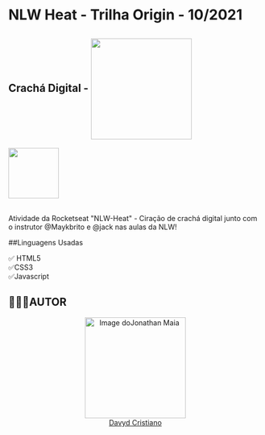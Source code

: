 

# NLW Heat - Trilha Origin - 10/2021

## Crachá Digital - <img src="https://user-images.githubusercontent.com/53920878/138586102-1849b71a-eaef-46a4-836d-7590c17e40ff.png" width="200px" align="center"></img>
<img src="https://user-images.githubusercontent.com/53920878/138549906-e78b7f67-d9ba-40be-aaa3-c1e05a1d5bec.png" width="100px" align="center"></img>

<br>Atividade da Rocketseat "NLW-Heat" - Ciração de crachá digital junto com o instrutor @Maykbrito e @jack nas aulas da NLW!

</p>

##Linguagens Usadas

✅ HTML5</br>
✅CSS3</br>
✅Javascript</br>

## 👨🏻‍💻AUTOR

<a href="https://github.com/jonathanppmaia" style="align: center" width="90px">
  <a href="https://github.com/djonathanppmaia" style="align: center" width="90px">
    <a href="https://github.com/jonathanppmaia" style="align: center" width="90px">  
      <p align="center">
 <img src="https://avatars.githubusercontent.com/u/90557322?v=4" width="200" alt="Image doJonathan Maia">
      </br>Davyd Cristiano
</p>
